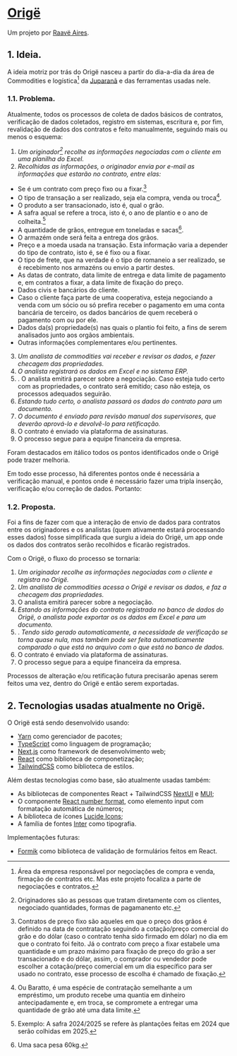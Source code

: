# [Origë](https://github.com/raave-aires/orig)
Um projeto por [Raavë Aires](https://github.com/raave-aires).

## 1. Ideia.
A ideia motriz por trás do Origë nasceu a partir do dia-a-dia da área de Commodities e logística[^1] da [Juparanã](http://juparana.com.br) e das ferramentas usadas nele. 

### 1.1. Problema. 
Atualmente, todos os processos de coleta de dados básicos de contratos, verificação de dados coletados, registro em sistemas, escritura e, por fim, revalidação de dados dos contratos e feito manualmente, seguindo mais ou menos o esquema:  
1.  *Um originador[^2] recolhe as informações negociadas com o cliente em uma planilha do Excel.*
2. *Recolhidas as informações, o originador envia por e-mail as informações que estarão no contrato, entre elas:*
- Se é um contrato com preço fixo ou a fixar.[^3]
- O tipo de transação a ser realizado, seja ela compra, venda ou troca[^4].
- O produto a ser transacionado, isto é, qual o grão.
- A safra aqual se refere a troca, isto é, o ano de plantio e o ano de colheita.[^5]
- A quantidade de grãos, entregue em toneladas e sacas[^6].
- O armazém onde será feita a entrega dos grãos.
- Preço e a moeda usada na transação. Esta informação varia a depender do tipo de contrato, isto é, se é fixo ou a fixar.
- O tipo de frete, que na verdade é o tipo de romaneio a ser realizado, se é recebimento nos armazéns ou envio a partir destes.
- As datas de contrato, data limite de entrega e data limite de pagamento e, em contratos a fixar, a data limite de fixação do preço.
- Dados civis e bancários do cliente.
- Caso o cliente faça parte de uma cooperativa, esteja negociando a venda com um sócio ou só prefira receber o pagamento em uma conta bancária de terceiro, os dados bancários de quem receberá o pagamento com ou por ele.
- Dados da(s) propriedade(s) nas quais o plantio foi feito, a fins de serem analisados junto aos orgãos ambientais.
- Outras informações complementares e/ou pertinentes.
3. *Um analista de commodities vai receber e revisar os dados, e fazer checagem das propriedades.*
4. *O analista registrará os dados em Excel e no sistema ERP.*
5. . O analista emitirá parecer sobre a negociação. Caso esteja tudo certo com as propriedades, o contrato será emitido; caso não esteja, os processos adequados seguirão.
6. *Estando tudo certo, o analista passará os dados do contrato para um documento.*
7. *O documento é enviado para revisão manual dos supervisores, que deverão aprová-lo e devolvê-lo para retificação.*
8. O contrato é enviado via plataforma de assinaturas.
9. O processo segue para a equipe financeira da empresa.

Foram destacados em itálico todos os pontos identificados onde o Origë pode trazer melhoria.

Em todo esse processo, há diferentes pontos onde é necessária a verificação manual, e pontos onde é necessário fazer uma tripla inserção, verificação e/ou correção de dados. Portanto:

### 1.2. Proposta.
Foi a fins de fazer com que a interação de envio de dados para contratos entre os originadores e os analistas (quem ativamente estará processando esses dados) fosse simplificada que surgiu a ideia do Origë, um app onde os dados dos contratos serão recolhidos e ficarão registrados. 

Com o Origë, o fluxo do processo se tornaria: 
1.  *Um originador recolhe as informações negociadas com o cliente e registra no Origë.*
2. *Um analista de commodities acessa o Origë e revisar os dados, e faz a checagem das propriedades.*
3. O analista emitirá parecer sobre a negociação. 
4. *Estando as informações do contrato registrada no banco de dados do Origë, o analista pode exportar os os dados em Excel e para um documento.*
5. . *Tendo sido gerado automaticamente, a necessidade de verificação se torna quase nula, mas também pode ser feita automaticamente comparado o que está no arquivo com o que está no banco de dados.*
6. O contrato é enviado via plataforma de assinaturas.
7. O processo segue para a equipe financeira da empresa.

Processos de alteração e/ou retificação futura precisarão apenas serem feitos uma vez, dentro do Origë e então serem exportadas.

## 2. Tecnologias usadas atualmente no Origë.
O Origë está sendo desenvolvido usando: 
- [Yarn](https://yarnpkg.com) como gerenciador de pacotes;
- [TypeScript](https://www.typescriptlang.org) como linguagem de programação;
- [Next.js](https://nextjs.org) como framework de desenvolvimento web;
- [React](https://react.dev) como biblioteca de componetização;
- [TailwindCSS](https://tailwindcss.com) como biblioteca de estilos.

Além destas tecnologias como base, são atualmente usadas também:
- As bibliotecas de componentes React + TailwindCSS [NextUI](https://nextui.org) e [MUI](https://mui.com);
- O componente [React number format](https://s-yadav.github.io/react-number-format/docs/intro/), como elemento input com formatação automática de números;
- A biblioteca de ícones [Lucide Icons](https://lucide.dev/icons/);
- A família de fontes [Inter](https://rsms.me/inter) como tipografia.

Implementações futuras:
- [Formik](https://formik.org) como biblioteca de validação de formulários feitos em React.
   
[^1]: Área da empresa responsável por negociações de compra e venda, firmação de contratos etc. Mas este projeto focaliza a parte de negociações e contratos.
[^2]: Originadores são as pessoas que tratam diretamente com os clientes, negociado quantidades, formas de pagamanento etc.
[^3]: Contratos de preço fixo são aqueles em que o preço dos grãos é definido na data de contratação seguindo a cotação/preço comercial do grão e do dólar (caso o contrato tenha sido firmado em dólar) no dia em que o contrato foi feito. Já o contrato com preço a fixar estabele uma quantidade e um prazo máximo para fixação de preço do grão a ser transacionado e do dólar, assim, o comprador ou vendedor pode escolher a cotação/preço comercial em um dia específico para ser usado no contrato, esse processo de escolha é chamado de fixação.
[^4]: Ou Baratto, é uma espécie de contratação semelhante a um empréstimo, um produto recebe uma quantia em dinheiro antecipadamente e, em troca, se compromete a entregar uma quantidade de grão até uma data limite.
[^5]: Exemplo: A safra 2024/2025 se refere às plantações feitas em 2024 que serão colhidas em 2025.
[^6]: Uma saca pesa 60kg.